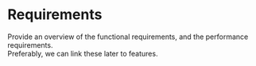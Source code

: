 # Requirements

Provide an overview of the functional requirements, and the performance requirements.  
Preferably, we can link these later to features.



